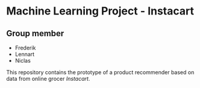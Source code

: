 # Machine Learning Project - Instacart

## Group member
- Frederik
- Lennart
- Niclas

This repository contains the prototype of a product recommender based on data from online grocer *Instacart*. 
